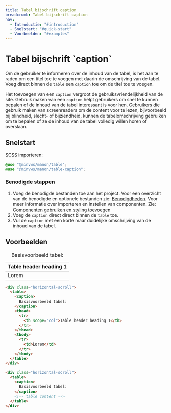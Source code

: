 ```yaml
---
title: Tabel bijschrift caption
breadcrumb: Tabel bijschrift caption
nav:
  - Introductie: "#introduction"
  - Snelstart: "#quick-start"
  - Voorbeelden: "#examples"
---
```


<h1 id="introduction">Tabel bijschrift `caption`</h1>

Om de gebruiker te informeren over de inhoud van de tabel, is het aan te raden
om een titel toe te voegen met daarin de omschrijving van de tabel. Voeg direct
binnen de `table` een `caption` toe om de titel toe te voegen.

Het toevoegen van een `caption` vergroot de gebruiksvriendelijkheid van de site.
Gebruik maken van een `caption` helpt gebruikers om snel te kunnen bepalen of de
inhoud van de tabel interessant is voor hen. Gebruikers die gebruik maken van
screenreaders om de content voor te lezen, bijvoorbeeld bij blindheid, slecht-
of bijziendheid, kunnen de tabelomschrijving gebruiken om te bepalen of ze de
inhoud van de tabel volledig willen horen of overslaan.

<h2 id="quick-start">Snelstart</h2>

SCSS importeren:

```scss
@use "@minvws/manon/table";
@use "@minvws/manon/table-caption";
```

### Benodigde stappen

1.  Voeg de benodigde bestanden toe aan het project. Voor een overzicht van de
    benodigde en optionele bestanden zie: [Benodigdheden](#requirements). Voor
    meer informatie over importeren en instellen van componenten. Zie:
    [Componenten gebruiken en styling toevoegen](/documentation/import-styling)
2.  Voeg de `caption` direct direct binnen de `table` toe.
3.  Vul de `caption` met een korte maar duidelijke omschrijving van de inhoud
    van de tabel.

<h2 id="examples">Voorbeelden</h2>

<div class="horizontal-scroll">
  <table>
    <caption> Basisvoorbeeld tabel: </caption>
    <thead>
      <tr>
        <th scope="col">Table header heading 1</th>
      </tr>
    </thead>
    <tbody>
      <tr>
        <td>Lorem</td>
      </tr>
    </tbody>
  </table>
</div>

```html
<div class="horizontal-scroll">
  <table>
    <caption>
      Basisvoorbeeld tabel:
    </caption>
    <thead>
      <tr>
        <th scope="col">Table header heading 1</th>
      </tr>
    </thead>
    <tbody>
      <tr>
        <td>Lorem</td>
      </tr>
    </tbody>
  </table>
</div>
```

```html
<div class="horizontal-scroll">
  <table>
    <caption>
      Basisvoorbeeld tabel:
    </caption>
    <!-- table content -->
  </table>
</div>
```
